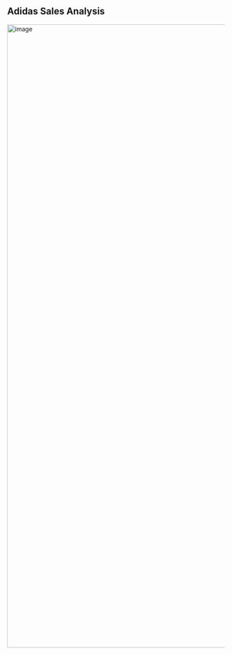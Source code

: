 
## Adidas Sales Analysis

<img width="1440" alt="image" src="https://github.com/kvempati95/Adidas-Sales-Analysis-Tableau/assets/143650052/01cca9d0-836f-458a-b76c-4a10481ef9b5">


